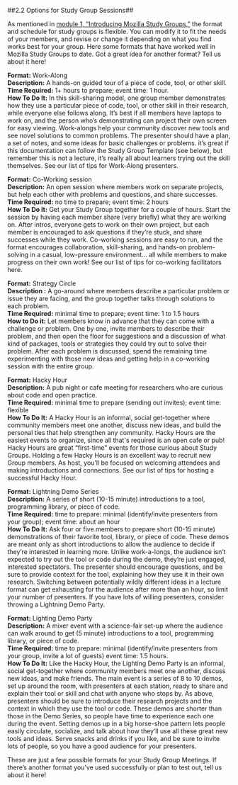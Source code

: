 ##2.2 Options for Study Group Sessions##

As mentioned in [module 1, “Introducing Mozilla Study Groups,”](1-about-study-groups.md) the format and schedule for study groups is flexible. You can modify it to fit the needs of your members, and revise or change it depending on what you find works best for your group. Here some formats that have worked well in Mozilla Study Groups to date. Got a great idea for another format? Tell us about it here!

**Format:** Work-Along  
**Description:** A hands-on guided tour of a piece of code, tool, or other skill.  
**Time Required:** 1+ hours to prepare; event time: 1 hour.  
**How To Do It:** In this skill-sharing model, one group member demonstrates how they use a particular piece of code, tool, or other skill in their research, while everyone else follows along. It’s best if all members have laptops to work on, and the person who’s demonstrating can project their own screen for easy viewing. Work-alongs help your community discover new tools and see novel solutions to common problems. The presenter should have a plan, a set of notes, and some ideas for basic challenges or problems. it’s great if this documentation can follow the Study Group Template (see below), but remember this is not a lecture, it’s really all about learners trying out the skill themselves. See our list of tips for Work-Along presenters.  

**Format:** Co-Working session  
**Description:** An open session where members work on separate projects, but help each other with problems and questions, and share successes.  
**Time Required:** no time to prepare; event time: 2 hours  
**How To Do It:**  Get your Study Group together for a couple of hours.  Start the session by having each member share (very briefly) what they are working on. After intros, everyone gets to work on their own project, but each member is encouraged to ask questions if they’re stuck, and share successes while they work. Co-working sessions are easy to run, and the format encourages collaboration, skill-sharing, and hands-on problem-solving in a casual, low-pressure environment… all while members to make progress on their own work! See our list of tips for co-working facilitators here. 

**Format:** Strategy Circle  
**Description :** A go-around where members describe a particular problem or issue they are facing, and the group together talks through solutions to each problem.   
**Time Required:** minimal time to prepare; event time: 1 to 1.5 hours   
**How to Do it:** Let members know in advance that they can come with a challenge or problem. One by one, invite members to describe their problem, and then open the floor for suggestions and a discussion of what kind of packages, tools or strategies they could try out to solve their problem. After each problem is discussed, spend the remaining time experimenting with those new ideas and getting help in a co-working session with the entire group.

**Format:** Hacky Hour  
**Description:** A pub night or cafe meeting for researchers who are curious about code and open practice.   
**Time Required:** minimal time to prepare (sending out invites);  event time: flexible  
**How To Do It:** A Hacky Hour is an informal, social get-together where community members meet one another, discuss new ideas, and build the personal ties that help strengthen any community. Hacky Hours are the easiest events to organize, since all that's required is an open cafe or pub! Hacky Hours are great “first-time” events for those curious about Study Groups. Holding a few Hacky Hours is an excellent way to recruit new Group members. As host, you’ll be focused on welcoming attendees and making introductions and connections. See our list of tips for hosting a successful Hacky Hour. 

**Format:** Lightning Demo Series  
**Description:** A series of short (10-15 minute) introductions to a tool, programming library, or piece of code.  
**Time Required:** time to prepare: minimal (identify/invite presenters from your group); event time: about an hour  
**How To Do It:** Ask four or five members to prepare short (10-15 minute) demonstrations of their favorite tool, library, or piece of code. These demos are meant only as short introductions to allow the audience to decide if they’re interested in learning more. Unlike work-a-longs, the audience isn’t expected to try out the tool or code during the demo, they’re just engaged, interested spectators. The presenter should encourage questions, and be sure to provide context for the tool, explaining how they use it in their own research. Switching between potentially wildly different ideas in a lecture format can get exhausting for the audience after more than an hour, so limit your number of presenters. If you have lots of willing presenters, consider throwing a Lightning Demo Party.

**Format:** Lighting Demo Party  
**Description:** A mixer event with a science-fair set-up where the audience can walk around to get (5 minute) introductions to a tool, programming library, or piece of code.  
**Time Required:** time to prepare: minimal (identify/invite presenters from your group, invite a lot of guests) event time: 1.5 hours.   
**How To Do It:** Like the Hacky Hour, the Lighting Demo Party is an informal, social get-together where community members meet one another, discuss new ideas, and make friends. The main event is a series of 8 to 10 demos, set up around the room, with presenters at each station, ready to share and explain their tool or skill and chat with anyone who stops by. As above, presenters should be sure to introduce their research projects and the context in which they use the tool or code. These demos are shorter than those in the Demo Series, so people have time to experience each one during the event. Setting demos up in a big horse-shoe pattern lets people easily circulate, socialize, and talk about how they’ll use all these great new tools and ideas. Serve snacks and drinks if you like, and be sure to invite lots of people, so you have a good audience for your presenters. 

These are just a few possible formats for your Study Group Meetings. If there’s another format you’ve used successfully or plan to test out, tell us about it here! 
